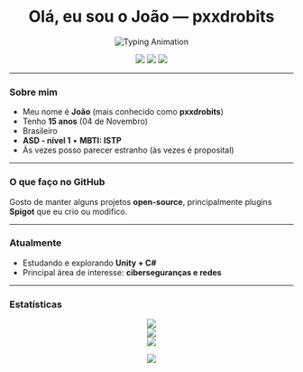 <h1 align="center">
  Olá, eu sou o João — pxxdrobits
</h1>

<p align="center">
  <img src="https://readme-typing-svg.demolab.com?font=Fira+Code&size=20&pause=1000&center=true&vCenter=true&width=435&lines=Desenvolvedor+Back-end;Entusiasta+de+Reverse+Engineering;Java+%2F+Kotlin+%2F+Python+%2F+C%23" alt="Typing Animation" />
</p>

<p align="center">
  <img src="https://komarev.com/ghpvc/?username=pxxdrobits&label=Visualizacoes&style=flat" />
  <img src="https://img.shields.io/badge/MBTI-ISTP-blue?style=flat" />
  <img src="https://img.shields.io/badge/ASD-Level%201-yellow?style=flat" />
</p>

---

### Sobre mim

- Meu nome é **João** (mais conhecido como **pxxdrobits**)  
- Tenho **15 anos** (04 de Novembro)  
- Brasileiro  
- **ASD - nível 1**  • **MBTI: ISTP**  
- Às vezes posso parecer estranho (às vezes é proposital)

---

### O que faço no GitHub

Gosto de manter alguns projetos **open-source**, principalmente plugins **Spigot** que eu crio ou modifico.

---

### Atualmente

- Estudando e explorando **Unity + C#**
- Principal área de interesse: **ciberseguranças e redes**

---

### Estatísticas

<p align="center">
  <img src="https://github-readme-stats.vercel.app/api?username=pxxdrobits&show_icons=true&hide_border=true&include_all_commits=true" />
  <br />
  <img src="https://github-readme-streak-stats.herokuapp.com/?user=pxxdrobits&hide_border=true" />
  <br />
  <img src="https://github-readme-activity-graph.vercel.app/graph?username=pxxdrobits&hide_border=true" />
</p>

<p align="center">
  <img src="https://readme-typing-svg.herokuapp.com/?lines=Obrigado+por+visitar+meu+perfil;Se+gostar+de+algum+projeto%2C+deixe+uma+estrela&center=true&width=380" />
</p>
